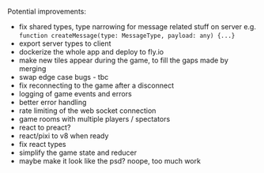 Potential improvements:

- fix shared types, type narrowing for message related stuff on server e.g. `function createMessage(type: MessageType, payload: any) {...}`
- export server types to client
- dockerize the whole app and deploy to fly.io
- make new tiles appear during the game, to fill the gaps made by merging
- swap edge case bugs - tbc
- fix reconnecting to the game after a disconnect
- logging of game events and errors
- better error handling
- rate limiting of the web socket connection
- game rooms with multiple players / spectators
- react to preact?
- react/pixi to v8 when ready
- fix react types
- simplify the game state and reducer
- maybe make it look like the psd? noope, too much work
